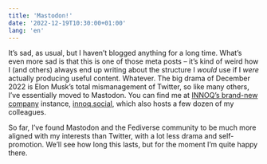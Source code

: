 ```yaml
---
title: 'Mastodon!'
date: '2022-12-19T10:30:00+01:00'
lang: 'en'
---
```


It’s sad, as usual, but I haven’t blogged anything for a long time. What’s even more sad is that this is one of those meta posts – it’s kind of weird how I (and others) always end up writing about the structure I _would_ use if I _were_ actually producing useful content. Whatever. The big drama of December 2022 is Elon Musk’s total mismanagement of Twitter, so like many others, I’ve essentially moved to Mastodon. You can find me at [INNOQ’s brand-new company](https://innoq.social/@stilkov) instance, [innoq.social](https://innoq.social), which also hosts a few dozen of my colleagues.

So far, I’ve found Mastodon and the Fediverse community to be much more aligned with my interests than Twitter, with a lot less drama and self-promotion. We’ll see how long this lasts, but for the moment I’m quite happy there. 
